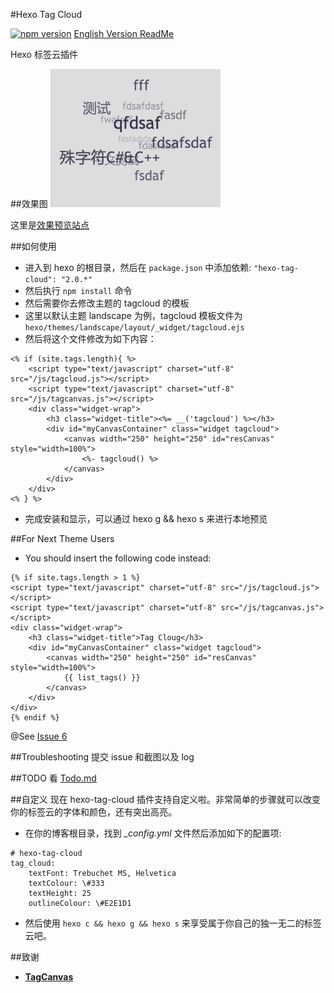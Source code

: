 #Hexo Tag Cloud

[![npm version](https://badge.fury.io/js/hexo-tag-cloud.svg)](https://badge.fury.io/js/hexo-tag-cloud)
[English Version ReadMe](https://github.com/MikeCoder/hexo-tag-cloud/blob/master/README.md)

Hexo 标签云插件

##效果图
![TagCloud](./img/example.jpg)

这里是[效果预览站点](http://mikecoder.github.io)

##如何使用
+ 进入到 hexo 的根目录，然后在 `package.json` 中添加依赖: `"hexo-tag-cloud": "2.0.*"`
+ 然后执行 `npm install` 命令
+ 然后需要你去修改主题的 tagcloud 的模板
+ 这里以默认主题 landscape 为例，tagcloud 模板文件为 `hexo/themes/landscape/layout/_widget/tagcloud.ejs`
+ 然后将这个文件修改为如下内容：
```
<% if (site.tags.length){ %>
    <script type="text/javascript" charset="utf-8" src="/js/tagcloud.js"></script>
    <script type="text/javascript" charset="utf-8" src="/js/tagcanvas.js"></script>
    <div class="widget-wrap">
        <h3 class="widget-title"><%= __('tagcloud') %></h3>
        <div id="myCanvasContainer" class="widget tagcloud">
            <canvas width="250" height="250" id="resCanvas" style="width=100%">
                <%- tagcloud() %>
            </canvas>
        </div>
    </div>
<% } %>
```
+ 完成安装和显示，可以通过 hexo g && hexo s 来进行本地预览

##For Next Theme Users
+ You should insert the following code instead:
```
{% if site.tags.length > 1 %}
<script type="text/javascript" charset="utf-8" src="/js/tagcloud.js"></script>
<script type="text/javascript" charset="utf-8" src="/js/tagcanvas.js"></script>
<div class="widget-wrap">
    <h3 class="widget-title">Tag Cloug</h3>
    <div id="myCanvasContainer" class="widget tagcloud">
        <canvas width="250" height="250" id="resCanvas" style="width=100%">
            {{ list_tags() }}
        </canvas>
    </div>
</div>
{% endif %}
```
@See [Issue 6](https://github.com/MikeCoder/hexo-tag-cloud/issues/6)

##Troubleshooting
提交 issue 和截图以及 log

##TODO
看 [Todo.md](./TODO.md)

##自定义
现在 hexo-tag-cloud 插件支持自定义啦。非常简单的步骤就可以改变你的标签云的字体和颜色，还有突出高亮。

+ 在你的博客根目录，找到 *_config.yml* 文件然后添加如下的配置项:
```
# hexo-tag-cloud
tag_cloud:
    textFont: Trebuchet MS, Helvetica
    textColour: \#333
    textHeight: 25
    outlineColour: \#E2E1D1
```
+ 然后使用 `hexo c && hexo g && hexo s` 来享受属于你自己的独一无二的标签云吧。

##致谢
+ **[TagCanvas](http://www.goat1000.com/tagcanvas.php)**
